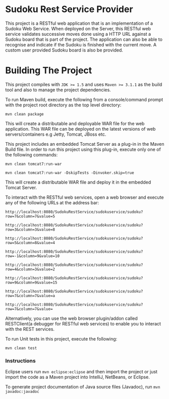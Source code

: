 Sudoku Rest Service Provider
=============================

This project is a RESTful web application that is an implementation of a Sudoku Web Service. When deployed on the Server, this RESTful web
service validates successive moves done using a HTTP URL against a Sudoku board that is part of the project. The application can also be able
to recognise and indicate if the Sudoku is finished with the current move. A custom user provided Sudoku board is also be provided.

Building The Project
====================

This project compiles with ```JDK >= 1.5``` and uses ```Maven >= 3.1.1``` as the build tool and also to manage the project dependencies.

To run Maven build, execute the following from a console/command prompt with the project root directory as the top level directory:

```mvn clean package```

This will create a distributable and deployable WAR file for the web application. This WAR file can be deployed on the latest versions of web servers/containers e.g Jetty, Tomcat, JBoss etc.

This project includes an embedded Tomcat Server as a plug-in in the Maven Build file. In order to run this project using this plug-in, execute only one of the following commands:

```mvn clean tomcat7:run-war```

```mvn clean tomcat7:run-war -DskipTests -Dinvoker.skip=true```

This will create a distributable WAR file and deploy it in the embedded Tomcat Server.

To interact with the RESTful web services, open a web browser and execute any of the following URLs at the address bar:

```http://localhost:8080/SudokuRestService/sudokuservice/sudoku?row=7&column=7&value=5```

```http://localhost:8080/SudokuRestService/sudokuservice/sudoku?row=3&column=3&value=8```

```http://localhost:8080/SudokuRestService/sudokuservice/sudoku?row=5&column=8&value=4```

```http://localhost:8080/SudokuRestService/sudokuservice/sudoku?row=-1&column=9&value=10```

```http://localhost:8080/SudokuRestService/sudokuservice/sudoku?row=4&column=3&value=2```

```http://localhost:8080/SudokuRestService/sudokuservice/sudoku?row=9&column=9&value=15```

```http://localhost:8080/SudokuRestService/sudokuservice/sudoku?row=7&column=7&value=a```

```http://localhost:8080/SudokuRestService/sudokuservice/sudoku?row=7&column=7&value=```

Alternatively, you can use the web browser plugin/addon called RESTClient(a debugger for RESTful web services) to enable you to interact with the REST services.

To run Unit tests in this project, execute the following:

```mvn clean test```

### Instructions

Eclipse users run `mvn eclipse:eclipse` and then import the project or just import the code as a Maven project into IntelliJ, NetBeans, or Eclipse.

To generate project documentation of Java source files (Javadoc), run `mvn javadoc:javadoc`
